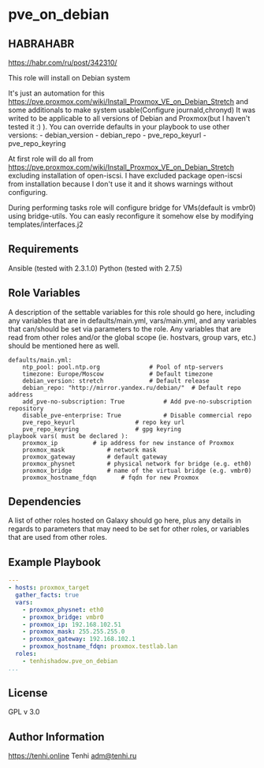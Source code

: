 pve_on_debian
=========



HABRAHABR
------------
https://habr.com/ru/post/342310/



This role will install on Debian system 

It's just an automation for this https://pve.proxmox.com/wiki/Install_Proxmox_VE_on_Debian_Stretch and some additionals to make system usable(Configure journald,chronyd)
It was writed to be applicable to all versions of Debian and Proxmox(but I haven't tested it :) ). 
You can override defaults in your playbook to use other versions:
	- debian_version
	- debian_repo
	- pve_repo_keyurl
	- pve_repo_keyring

At first role will do all from https://pve.proxmox.com/wiki/Install_Proxmox_VE_on_Debian_Stretch excluding installation of open-iscsi.
I have excluded package open-iscsi from installation because I don't use it and it shows warnings without configuring.

During performing tasks role will configure bridge for VMs(default is vmbr0) using bridge-utils. 
You can easly reconfigure it somehow else by modifying templates/interfaces.j2

Requirements
------------

Ansible (tested with 2.3.1.0)
Python (tested with 2.7.5)

Role Variables
--------------

A description of the settable variables for this role should go here, including any variables that are in defaults/main.yml, vars/main.yml, and any variables that can/should be set via parameters to the role. Any variables that are read from other roles and/or the global scope (ie. hostvars, group vars, etc.) should be mentioned here as well.
```
defaults/main.yml:
	ntp_pool: pool.ntp.org				# Pool of ntp-servers
	timezone: Europe/Moscow				# Default timezone
	debian_version: stretch				# Default release
	debian_repo: "http://mirror.yandex.ru/debian/"	# Default repo address
	add_pve-no-subscription: True			# Add pve-no-subscription repository
	disable_pve-enterprise: True			# Disable commercial repo
	pve_repo_keyurl					# repo key url
	pve_repo_keyring				# gpg keyring
playbook vars( must be declared ):
	proxmox_ip			# ip address for new instance of Proxmox
	proxmox_mask			# network mask
	proxmox_gateway			# default gateway
	proxmox_physnet			# physical network for bridge (e.g. eth0)
	proxmox_bridge			# name of the virtual bridge (e.g. vmbr0)
	proxmox_hostname_fdqn		# fqdn for new Proxmox
```
Dependencies
------------

A list of other roles hosted on Galaxy should go here, plus any details in regards to parameters that may need to be set for other roles, or variables that are used from other roles.

Example Playbook
----------------

```yaml
---
- hosts: proxmox_target
  gather_facts: true
  vars:
    - proxmox_physnet: eth0
    - proxmox_bridge: vmbr0
    - proxmox_ip: 192.168.102.51 
    - proxmox_mask: 255.255.255.0
    - proxmox_gateway: 192.168.102.1
    - proxmox_hostname_fdqn: proxmox.testlab.lan
  roles:
    - tenhishadow.pve_on_debian
...
```

License
-------

GPL v 3.0

Author Information
------------------

https://tenhi.online
Tenhi adm@tenhi.ru
